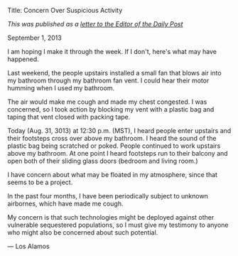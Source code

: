 Title: Concern Over Suspicious Activity

*This was published as a [letter to the Editor of the Daily Post](http://www.ladailypost.com/content/letter-editor-concern-over-suspicious-activity)*

September 1, 2013

I am hoping I make it through the week. If I don't, here's what may have happened.

Last weekend, the people upstairs installed a small fan that blows air into my bathroom through my bathroom fan vent. I could hear their motor humming when I used my bathroom.

The air would make me cough and made my chest congested. I was concerned, so I took action by blocking my vent with a plastic bag and taping that vent closed with packing tape.

Today (Aug. 31, 3013) at 12:30 p.m. (MST), I heard people enter upstairs and their footsteps cross over above my bathroom. I heard the sound of the plastic bag being scratched or poked. People continued to work upstairs above my bathroom. At one point I heard footsteps run to their balcony and open both of their sliding glass doors (bedroom and living room.)

I have concern about what may be floated in my atmosphere, since that seems to be a project.

In the past four months, I have been periodically subject to unknown airbornes, which have made me cough.

My concern is that such technologies might be deployed against other vulnerable sequestered populations, so I must give my testimony to anyone who might also be concerned about such potential.

— Los Alamos
